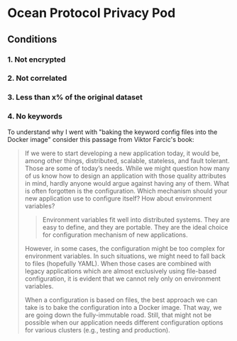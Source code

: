 # Ocean Protocol Privacy Pod

## Conditions

### 1. Not encrypted

### 2. Not correlated

### 3. Less than x% of the original dataset

### 4. No keywords

To understand why I went with "baking the keyword config files into the Docker image" consider this passage from Viktor Farcic's book:

> If we were to start developing a new application today, it would be, among other things, distributed, scalable, stateless, and fault tolerant. Those are some of today’s needs. While we might question how many of us know how to design an application with those quality attributes in mind, hardly anyone would argue against having any of them. What is often forgotten is the configuration. Which mechanism should your new application use to configure itself? How about environment variables?
>
>> Environment variables fit well into distributed systems. They are easy to define, and they are portable. They are the ideal choice for configuration mechanism of new applications.
>
> However, in some cases, the configuration might be too complex for environment variables. In such situations, we might need to fall back to files (hopefully YAML). When those cases are combined with legacy applications which are almost exclusively using file-based configuration, it is evident that we cannot rely only on environment variables.
>
> When a configuration is based on files, the best approach we can take is to bake the configuration into a Docker image. That way, we are going down the fully-immutable road. Still, that might not be possible when our application needs different configuration options for various clusters (e.g., testing and production).
